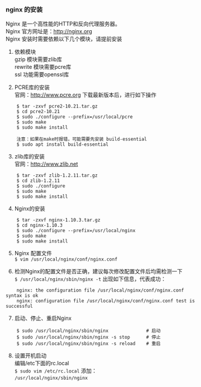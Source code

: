 ### nginx 的安装
Nginx 是一个高性能的HTTP和反向代理服务器。   
Nginx 官方网址是：http://nginx.org         
Nginx 安装时需要依赖以下几个模块，请提前安装  

1. 依赖模块   
gzip 模块需要zlib库   
rewrite 模块需要pcre库    
ssl 功能需要openssl库   

2. PCRE库的安装   
官网：http://www.pcre.org
下载最新版本后，进行如下操作
```
    $ tar -zxvf pcre2-10.21.tar.gz
    $ cd pcre2-10.21
    $ sudo ./configure --prefix=/usr/local/pcre
    $ sudo make
    $ sudo make install

    注意：如果在make时报错，可能需要先安装 build-essential
    $ sudo apt install build-essential
```

3. zlib库的安装   
官网：http://www.zlib.net
```
    $ tar -zxvf zlib-1.2.11.tar.gz
    $ cd zlib-1.2.11
    $ sudo ./configure
    $ sudo make
    $ sudo make install
```

4. Nginx的安装   
```
    $ tar -zxvf nginx-1.10.3.tar.gz
    $ cd nginx-1.10.3
    $ sudo ./configure --prefix=/usr/local/nginx
    $ sudo make
    $ sudo make install
```

5. Nginx 配置文件    
`$ vim /usr/local/nginx/conf/nginx.conf`

6. 检测Nginx的配置文件是否正确，建议每次修改配置文件后均需检测一下   
`$ /usr/local/nginx/sbin/nginx -t`
出现如下信息，代表成功：     
```
    nginx: the configuration file /usr/local/nginx/conf/nginx.conf syntax is ok
    nginx: configuration file /usr/local/nginx/conf/nginx.conf test is successful
```

7. 启动、停止、重启Nginx   
```
    $ sudo /usr/local/nginx/sbin/nginx              # 启动
    $ sudo /usr/local/nginx/sbin/nginx -s stop      # 停止
    $ sudo /usr/local/nginx/sbin/nginx -s reload    # 重启
```

8. 设置开机启动   
编辑/etc下面的rc.local    
`$ sudo vim /etc/rc.local`
添加：   
`/usr/local/nginx/sbin/nginx`




